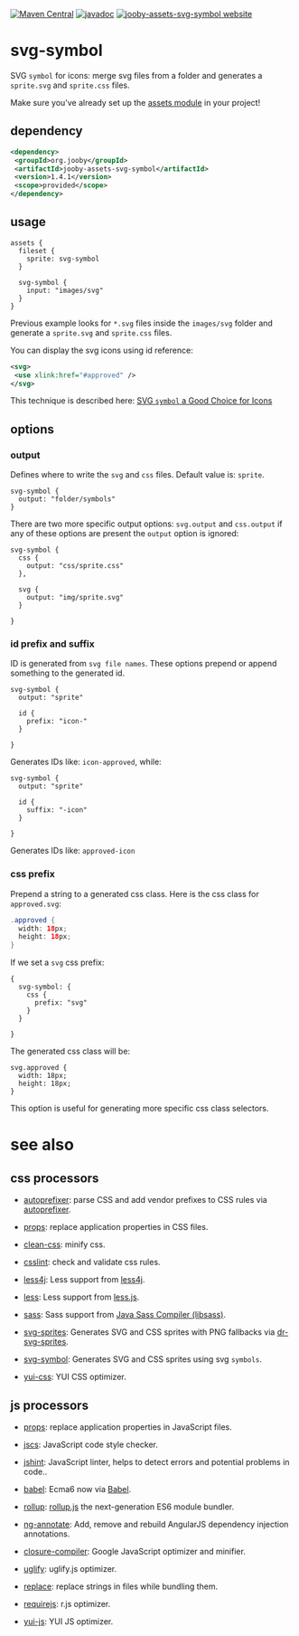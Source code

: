 [![Maven Central](https://maven-badges.herokuapp.com/maven-central/org.jooby/jooby-assets-svg-symbol/badge.svg)](https://maven-badges.herokuapp.com/maven-central/org.jooby/jooby-assets-svg-symbol)
[![javadoc](https://javadoc.io/badge/org.jooby/jooby-assets-svg-symbol.svg)](https://javadoc.io/doc/org.jooby/jooby-assets-svg-symbol/1.4.1)
[![jooby-assets-svg-symbol website](https://img.shields.io/badge/jooby-assets-svg-symbol-brightgreen.svg)](http://jooby.org/doc/assets-svg-symbol)
# svg-symbol

SVG ```symbol``` for icons: merge svg files from a folder and generates a ```sprite.svg``` and ```sprite.css``` files.

Make sure you've already set up the [assets module](https://github.com/jooby-project/jooby/tree/master/jooby-assets) in your project!

## dependency

```xml
<dependency>
 <groupId>org.jooby</groupId>
 <artifactId>jooby-assets-svg-symbol</artifactId>
 <version>1.4.1</version>
 <scope>provided</scope>
</dependency>
```

## usage

```
assets {
  fileset {
    sprite: svg-symbol
  }

  svg-symbol {
    input: "images/svg"
  }
}
```

Previous example looks for ```*.svg``` files inside the ```images/svg``` folder and generate a ```sprite.svg``` and ```sprite.css``` files.

You can display the svg icons using id reference:

```xml
<svg>
 <use xlink:href="#approved" />
</svg>
```

This technique is described here: <a href="https://css-tricks.com/svg-symbol-good-choice-icons">SVG `symbol` a Good Choice for Icons</a>

## options

### output

Defines where to write the ```svg``` and ```css``` files. Default value is: ```sprite```.

```
svg-symbol {
  output: "folder/symbols"
}
```

There are two more specific output options: ```svg.output``` and ```css.output``` if any of these options are present the ```output``` option is ignored:

```
svg-symbol {
  css {
    output: "css/sprite.css"
  },

  svg {
    output: "img/sprite.svg"
  }

}
```

### id prefix and suffix

ID is generated from ```svg file names```. These options prepend or append something to the generated id.

```
svg-symbol {
  output: "sprite"

  id {
    prefix: "icon-"
  }

}
```

Generates IDs like: ```icon-approved```, while:

```
svg-symbol {
  output: "sprite"

  id {
    suffix: "-icon"
  }

}
```

Generates IDs like: ```approved-icon```

### css prefix

Prepend a string to a generated css class. Here is the css class for ```approved.svg```:

```java
.approved {
  width: 18px;
  height: 18px;
}
```

If we set a ```svg``` css prefix:

```
{
  svg-symbol: {
    css {
      prefix: "svg"
    }
  }

}
```

The generated css class will be:

```
svg.approved {
  width: 18px;
  height: 18px;
}
```

This option is useful for generating more specific css class selectors.

# see also

## css processors

* [autoprefixer](https://github.com/jooby-project/jooby/tree/master/jooby-assets-autoprefixer): parse CSS and add vendor prefixes to CSS rules via [autoprefixer](https://github.com/postcss/autoprefixer).

* [props](https://github.com/jooby-project/jooby/tree/master/jooby-assets-props): replace application properties in CSS files.

* [clean-css](https://github.com/jooby-project/jooby/tree/master/jooby-assets-clean-css): minify css.

* [csslint](https://github.com/jooby-project/jooby/tree/master/jooby-assets-csslint): check and validate css rules.

* [less4j](https://github.com/jooby-project/jooby/tree/master/jooby-assets-less4j): Less support from [less4j](https://github.com/SomMeri/less4j).

* [less](https://github.com/jooby-project/jooby/tree/master/jooby-assets-less): Less support from [less.js](http://lesscss.org).

* [sass](https://github.com/jooby-project/jooby/tree/master/jooby-assets-sass): Sass support from <a href="https://github.com/bit3/jsass">Java Sass Compiler (libsass)</a>.

* [svg-sprites](https://github.com/jooby-project/jooby/tree/master/jooby-assets-svg-sprites): Generates SVG and CSS sprites with PNG fallbacks via [dr-svg-sprites](https://github.com/drdk/dr-svg-sprites).

* [svg-symbol](https://github.com/jooby-project/jooby/tree/master/jooby-assets-svg-symbol): Generates SVG and CSS sprites using svg `symbols`.

* [yui-css](https://github.com/jooby-project/jooby/tree/master/jooby-assets-yui-compressor): YUI CSS optimizer.

## js processors

* [props](https://github.com/jooby-project/jooby/tree/master/jooby-assets-props): replace application properties in JavaScript files.

* [jscs](https://github.com/jooby-project/jooby/tree/master/jooby-assets-jscs): JavaScript code style checker.

* [jshint](https://github.com/jooby-project/jooby/tree/master/jooby-assets-jshint): JavaScript linter, helps to detect errors and potential problems in code..

* [babel](https://github.com/jooby-project/jooby/tree/master/jooby-assets-babel): Ecma6 now via <a href="http://babeljs.io/">Babel</a>.

* [rollup](https://github.com/jooby-project/jooby/tree/master/jooby-assets-rollup): <a href="http://rollupjs.org/">rollup.js</a> the next-generation ES6 module bundler.

* [ng-annotate](https://github.com/jooby-project/jooby/tree/master/jooby-assets-ng-annotate): Add, remove and rebuild AngularJS dependency injection annotations.

* [closure-compiler](https://github.com/jooby-project/jooby/tree/master/jooby-assets-closure-compiler): Google JavaScript optimizer and minifier.

* [uglify](https://github.com/jooby-project/jooby/tree/master/jooby-assets-uglify): uglify.js optimizer.

* [replace](https://github.com/jooby-project/jooby/tree/master/jooby-assets-replace): replace strings in files while bundling them.

* [requirejs](https://github.com/jooby-project/jooby/tree/master/jooby-assets-requirejs): r.js optimizer.

* [yui-js](https://github.com/jooby-project/jooby/tree/master/jooby-assets-yui-compressor#yui-js): YUI JS optimizer.
